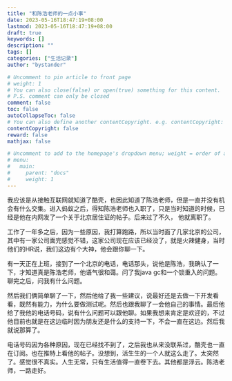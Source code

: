 ```yaml
---
title: "和陈浩老师的一点小事"
date: 2023-05-16T18:47:19+08:00
lastmod: 2023-05-16T18:47:19+08:00
draft: true
keywords: []
description: ""
tags: []
categories: ["生活记录"]
author: "bystander"

# Uncomment to pin article to front page
# weight: 1
# You can also close(false) or open(true) something for this content.
# P.S. comment can only be closed
comment: false
toc: false
autoCollapseToc: false
# You can also define another contentCopyright. e.g. contentCopyright: "This is another copyright."
contentCopyright: false
reward: false
mathjax: false

# Uncomment to add to the homepage's dropdown menu; weight = order of article
# menu:
#   main:
#     parent: "docs"
#     weight: 1
---
```


我应该是从接触互联网就知道了酷壳，也因此知道了陈浩老师，但是一直并没有机会有什么交集。进入蚂蚁之后，得知陈浩老师也入职了，只是当时知道的时候，已经是他在内网发了一个关于北京居住证的帖子。后来过了不久， 他就离职了。

工作了一年多之后，因为一些原因，我打算跑路，所以当时面了几家北京的公司，其中有一家公司面完感觉不错，这家公司现在应该已经没了，就是火辣健身，当时他们的HR说，我们这边有个大神，他会跟你聊一下。

有一天正在上班，接到了一个北京的电话，电话那头，说他是陈浩，我确认了一下，才知道真是陈浩老师，他语气很和蔼。问了我java gc和一个锁重入的问题。聊完之后，问我有什么问题。


<!--more-->

然后我们俩简单聊了一下，然后他给了我一些建议，说最好还是去做一下开发看看，既然有能力，为什么要做测试呢。然后也跟我聊了一会他自己的事情。最后他给了我他的电话号码，说有什么问题可以跟他聊。如果我想来肯定是欢迎的，不过他目前也就是在这边临时因为朋友还是什么的支持一下，不会一直在这边。然后我就说那算了。


电话号码因为各种原因，现在已经找不到了，之后我也从来没联系过，酷壳也一直在订阅。也在推特上看他的帖子。没想到，活生生的一个人就这么走了。太突然了。感觉很不真实。人生无常，只有生活值得一直卷下去。其他都是浮云。陈浩老师，一路走好。
